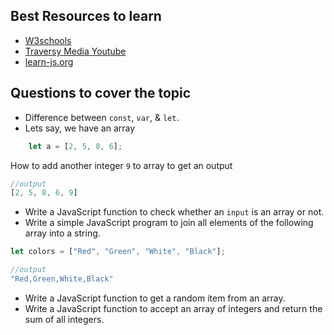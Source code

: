 ## Best Resources to learn

- [W3schools](https://www.w3schools.com/js/)
- [Traversy Media Youtube](https://www.youtube.com/watch?v=hdI2bqOjy3c)
- [learn-js.org](https://www.learn-js.org/)

## Questions to cover the topic

- Difference between `const`, `var`, & `let`.
- Lets say, we have an array

```js
    let a = [2, 5, 8, 6];
```

How to add another integer `9` to array to get an output

```js
//output
[2, 5, 8, 6, 9]
```

- Write a JavaScript function to check whether an `input` is an array or not.
- Write a simple JavaScript program to join all elements of the following array into a string.

```js
let colors = ["Red", "Green", "White", "Black"];

//output
"Red,Green,White,Black"
```

- Write a JavaScript function to get a random item from an array.
- Write a JavaScript function to accept an array of integers and return the sum of all integers.
